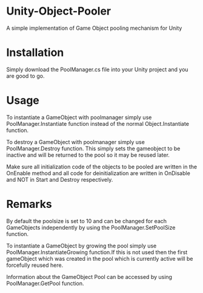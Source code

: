 # Unity-Object-Pooler
A simple implementation of Game Object pooling mechanism for Unity

# Installation

Simply download the PoolManager.cs file into your Unity project and you are good to go.

# Usage

To instantiate a GameObject with poolmanager simply use PoolManager.Instantiate function instead of the normal Object.Instantiate function.

To destroy a GameObject with poolmanager simply use PoolManager.Destroy function. This simply sets the gameobject to be inactive and will be returned to the pool so it may be reused later.

Make sure all initialization code of the objects to be pooled are written in the OnEnable method and all code for deinitialization are written in OnDisable and NOT in Start and Destroy respectively.

# Remarks

By default the poolsize is set to 10 and can be changed for each GameObjects independently by using the PoolManager.SetPoolSize function.

To instantiate a GameObject by growing the pool simply use PoolManager.InstantiateGrowing function.If this is not used then the first gameObject which was created in the pool which is currently active will be forcefully reused here.

Information about the GameObject Pool can be accessed by using PoolManager.GetPool function.

